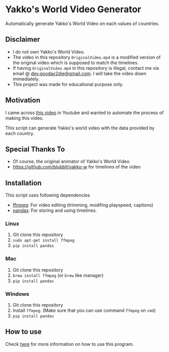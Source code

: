 # Yakko's World Video Generator
Automatically generate Yakko's World Video on each values of countries.

## Disclaimer
- I do not own Yakko's World Video. 
- The video in this repository `OriginalVideo.mp4` is a modified version of the original video which is supposed to match the timelines.
- If having `OriginalVideo.mp4` in this repository is illegal, contact me via email @ dev.gooday2die@gmail.com. I will take the video down immediately.
- This project was made for educational purpose only.

## Motivation
I came across [this video](https://www.youtube.com/watch?v=vEZ8vX-3loc) in Youtube and wanted to automate the process of making this video. 

This script can generate Yakko's world video with the data provided by each country.

## Special Thanks To
- Of course, the original animator of Yakko's World Video
- https://github.com/blubbll/yakko-w for timelines of the video

## Installation
This script uses following dependencies
- [ffmpeg](https://ffmpeg.org/): For video editing (trimming, modifing playspeed, captions)
- [pandas](https://pandas.pydata.org/): For storing and using timelines.

### Linux

1.  Git clone this repository
2.  `sudo apt-get install ffmpeg`
3.  `pip install pandas`

### Mac

1.  Git clone this repository
2.  `brew install ffmpeg`  (or  `brew`  like manager)
3.  `pip install pandas`

### Windows
1.  Git clone this repository
2.  Install `ffmpeg`. (Make sure that you can use command `ffmpeg` on `cmd`)
3.  `pip install pandas`

## How to use
Check [here](https://github.com/gooday2die/Yakkos-world-video-generator/blob/main/howto.md) for more information on how to use this program.

